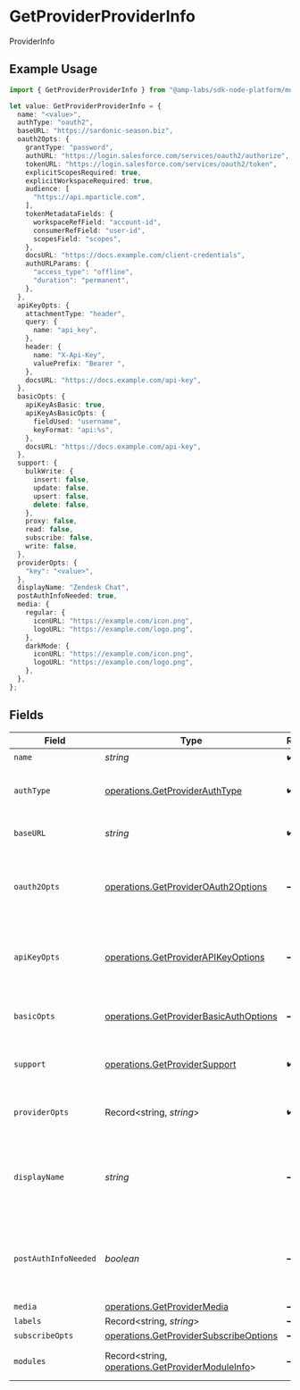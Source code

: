 # GetProviderProviderInfo

ProviderInfo

## Example Usage

```typescript
import { GetProviderProviderInfo } from "@amp-labs/sdk-node-platform/models/operations";

let value: GetProviderProviderInfo = {
  name: "<value>",
  authType: "oauth2",
  baseURL: "https://sardonic-season.biz",
  oauth2Opts: {
    grantType: "password",
    authURL: "https://login.salesforce.com/services/oauth2/authorize",
    tokenURL: "https://login.salesforce.com/services/oauth2/token",
    explicitScopesRequired: true,
    explicitWorkspaceRequired: true,
    audience: [
      "https://api.mparticle.com",
    ],
    tokenMetadataFields: {
      workspaceRefField: "account-id",
      consumerRefField: "user-id",
      scopesField: "scopes",
    },
    docsURL: "https://docs.example.com/client-credentials",
    authURLParams: {
      "access_type": "offline",
      "duration": "permanent",
    },
  },
  apiKeyOpts: {
    attachmentType: "header",
    query: {
      name: "api_key",
    },
    header: {
      name: "X-Api-Key",
      valuePrefix: "Bearer ",
    },
    docsURL: "https://docs.example.com/api-key",
  },
  basicOpts: {
    apiKeyAsBasic: true,
    apiKeyAsBasicOpts: {
      fieldUsed: "username",
      keyFormat: "api:%s",
    },
    docsURL: "https://docs.example.com/api-key",
  },
  support: {
    bulkWrite: {
      insert: false,
      update: false,
      upsert: false,
      delete: false,
    },
    proxy: false,
    read: false,
    subscribe: false,
    write: false,
  },
  providerOpts: {
    "key": "<value>",
  },
  displayName: "Zendesk Chat",
  postAuthInfoNeeded: true,
  media: {
    regular: {
      iconURL: "https://example.com/icon.png",
      logoURL: "https://example.com/logo.png",
    },
    darkMode: {
      iconURL: "https://example.com/icon.png",
      logoURL: "https://example.com/logo.png",
    },
  },
};
```

## Fields

| Field                                                                                                | Type                                                                                                 | Required                                                                                             | Description                                                                                          | Example                                                                                              |
| ---------------------------------------------------------------------------------------------------- | ---------------------------------------------------------------------------------------------------- | ---------------------------------------------------------------------------------------------------- | ---------------------------------------------------------------------------------------------------- | ---------------------------------------------------------------------------------------------------- |
| `name`                                                                                               | *string*                                                                                             | :heavy_check_mark:                                                                                   | N/A                                                                                                  |                                                                                                      |
| `authType`                                                                                           | [operations.GetProviderAuthType](../../models/operations/getproviderauthtype.md)                     | :heavy_check_mark:                                                                                   | The type of authentication required by the provider.                                                 |                                                                                                      |
| `baseURL`                                                                                            | *string*                                                                                             | :heavy_check_mark:                                                                                   | The base URL for making API requests.                                                                |                                                                                                      |
| `oauth2Opts`                                                                                         | [operations.GetProviderOAuth2Options](../../models/operations/getprovideroauth2options.md)           | :heavy_minus_sign:                                                                                   | Configuration for OAuth2.0. Must be provided if authType is oauth2.                                  |                                                                                                      |
| `apiKeyOpts`                                                                                         | [operations.GetProviderAPIKeyOptions](../../models/operations/getproviderapikeyoptions.md)           | :heavy_minus_sign:                                                                                   | Configuration for API key. Must be provided if authType is apiKey.                                   |                                                                                                      |
| `basicOpts`                                                                                          | [operations.GetProviderBasicAuthOptions](../../models/operations/getproviderbasicauthoptions.md)     | :heavy_minus_sign:                                                                                   | Configuration for Basic Auth. Optional.                                                              |                                                                                                      |
| `support`                                                                                            | [operations.GetProviderSupport](../../models/operations/getprovidersupport.md)                       | :heavy_check_mark:                                                                                   | The supported features for the provider.                                                             |                                                                                                      |
| `providerOpts`                                                                                       | Record<string, *string*>                                                                             | :heavy_check_mark:                                                                                   | Additional provider-specific metadata.                                                               |                                                                                                      |
| `displayName`                                                                                        | *string*                                                                                             | :heavy_minus_sign:                                                                                   | The display name of the provider, if omitted, defaults to provider name.                             | Zendesk Chat                                                                                         |
| `postAuthInfoNeeded`                                                                                 | *boolean*                                                                                            | :heavy_minus_sign:                                                                                   | If true, we require additional information after auth to start making requests.                      | true                                                                                                 |
| `media`                                                                                              | [operations.GetProviderMedia](../../models/operations/getprovidermedia.md)                           | :heavy_minus_sign:                                                                                   | N/A                                                                                                  |                                                                                                      |
| `labels`                                                                                             | Record<string, *string*>                                                                             | :heavy_minus_sign:                                                                                   | N/A                                                                                                  |                                                                                                      |
| `subscribeOpts`                                                                                      | [operations.GetProviderSubscribeOptions](../../models/operations/getprovidersubscribeoptions.md)     | :heavy_minus_sign:                                                                                   | N/A                                                                                                  |                                                                                                      |
| `modules`                                                                                            | Record<string, [operations.GetProviderModuleInfo](../../models/operations/getprovidermoduleinfo.md)> | :heavy_minus_sign:                                                                                   | The registry of provider modules.                                                                    |                                                                                                      |